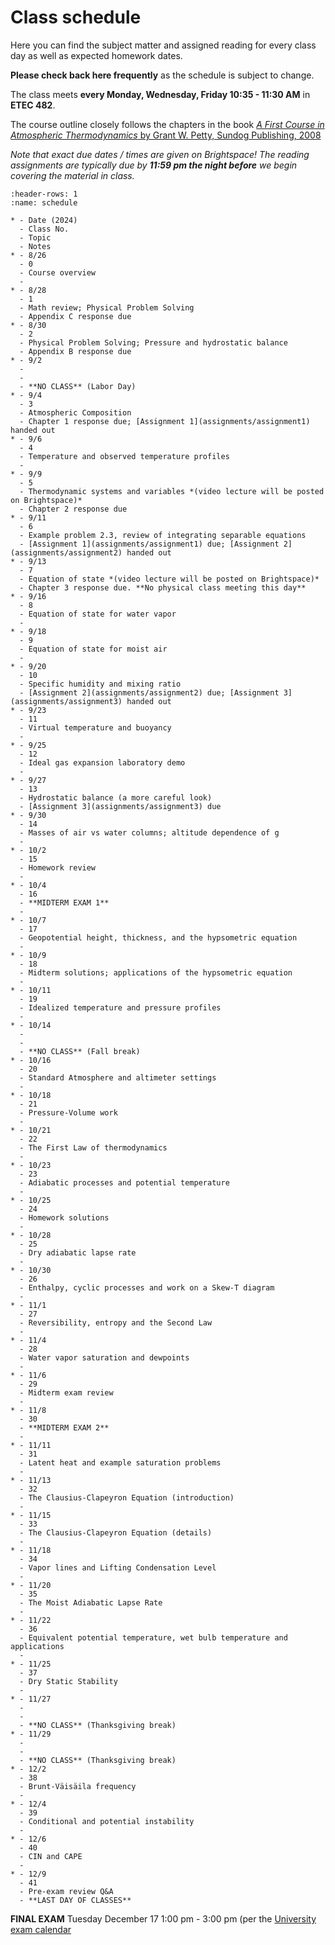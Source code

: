 # Class schedule

Here you can find the subject matter and assigned reading for every class day as well as expected homework dates.

**Please check back here frequently** as the schedule is subject to change.

The class meets **every Monday, Wednesday, Friday 10:35 - 11:30 AM** in **ETEC 482**.

The course outline closely follows the chapters in the book [_A First Course in Atmospheric Thermodynamics_ by Grant W. Petty, Sundog Publishing, 2008](https://sundogpublishingstore.myshopify.com/products/a-first-course-in-atmospheric-thermodynamics-g-w-petty)

*Note that exact due dates / times are given on Brightspace! The reading assignments are typically due by **11:59 pm the night before** we begin covering the material in class.*

```{list-table} Class schedule
:header-rows: 1
:name: schedule

* - Date (2024)
  - Class No.
  - Topic
  - Notes
* - 8/26
  - 0
  - Course overview
  -
* - 8/28
  - 1
  - Math review; Physical Problem Solving
  - Appendix C response due
* - 8/30
  - 2
  - Physical Problem Solving; Pressure and hydrostatic balance
  - Appendix B response due
* - 9/2
  - 
  - 
  - **NO CLASS** (Labor Day)
* - 9/4
  - 3
  - Atmospheric Composition
  - Chapter 1 response due; [Assignment 1](assignments/assignment1) handed out
* - 9/6
  - 4
  - Temperature and observed temperature profiles
  - 
* - 9/9
  - 5
  - Thermodynamic systems and variables *(video lecture will be posted on Brightspace)*
  - Chapter 2 response due
* - 9/11
  - 6
  - Example problem 2.3, review of integrating separable equations
  - [Assignment 1](assignments/assignment1) due; [Assignment 2](assignments/assignment2) handed out
* - 9/13
  - 7
  - Equation of state *(video lecture will be posted on Brightspace)*
  - Chapter 3 response due. **No physical class meeting this day**
* - 9/16
  - 8
  - Equation of state for water vapor
  - 
* - 9/18
  - 9
  - Equation of state for moist air 
  -
* - 9/20
  - 10
  - Specific humidity and mixing ratio
  - [Assignment 2](assignments/assignment2) due; [Assignment 3](assignments/assignment3) handed out
* - 9/23
  - 11
  - Virtual temperature and buoyancy
  - 
* - 9/25
  - 12
  - Ideal gas expansion laboratory demo
  - 
* - 9/27
  - 13
  - Hydrostatic balance (a more careful look)
  - [Assignment 3](assignments/assignment3) due
* - 9/30
  - 14
  - Masses of air vs water columns; altitude dependence of g
  - 
* - 10/2
  - 15
  - Homework review
  -
* - 10/4
  - 16
  - **MIDTERM EXAM 1**
  -
* - 10/7
  - 17
  - Geopotential height, thickness, and the hypsometric equation
  -
* - 10/9
  - 18
  - Midterm solutions; applications of the hypsometric equation
  -
* - 10/11
  - 19
  - Idealized temperature and pressure profiles
  - 
* - 10/14
  - 
  - 
  - **NO CLASS** (Fall break)
* - 10/16
  - 20
  - Standard Atmosphere and altimeter settings
  -
* - 10/18
  - 21
  - Pressure-Volume work
  - 
* - 10/21
  - 22
  - The First Law of thermodynamics
  -
* - 10/23
  - 23
  - Adiabatic processes and potential temperature
  - 
* - 10/25
  - 24
  - Homework solutions
  - 
* - 10/28
  - 25
  - Dry adiabatic lapse rate
  -
* - 10/30
  - 26
  - Enthalpy, cyclic processes and work on a Skew-T diagram
  - 
* - 11/1
  - 27
  - Reversibility, entropy and the Second Law
  -
* - 11/4
  - 28
  - Water vapor saturation and dewpoints
  -
* - 11/6
  - 29
  - Midterm exam review
  -
* - 11/8
  - 30
  - **MIDTERM EXAM 2**
  -
* - 11/11
  - 31
  - Latent heat and example saturation problems
  -
* - 11/13
  - 32
  - The Clausius-Clapeyron Equation (introduction)
  - 
* - 11/15
  - 33
  - The Clausius-Clapeyron Equation (details)
  -
* - 11/18
  - 34
  - Vapor lines and Lifting Condensation Level
  -
* - 11/20
  - 35
  - The Moist Adiabatic Lapse Rate 
  - 
* - 11/22
  - 36
  - Equivalent potential temperature, wet bulb temperature and applications
  - 
* - 11/25
  - 37
  - Dry Static Stability
  -
* - 11/27
  - 
  - 
  - **NO CLASS** (Thanksgiving break)
* - 11/29
  - 
  - 
  - **NO CLASS** (Thanksgiving break)
* - 12/2
  - 38
  - Brunt-Väisäila frequency
  - 
* - 12/4
  - 39
  - Conditional and potential instability
  -
* - 12/6
  - 40
  - CIN and CAPE
  -
* - 12/9
  - 41
  - Pre-exam review Q&A
  - **LAST DAY OF CLASSES**
```

**FINAL EXAM** Tuesday December 17 1:00 pm - 3:00 pm (per the [University exam calendar](https://livealbany.sharepoint.com/sites/web_registrar/Shared%20Documents/Forms/AllItems.aspx?id=%2Fsites%2Fweb%5Fregistrar%2FShared%20Documents%2FFinal%20Exams%2FFall%202024%20Final%20Exam%20Schedule%20for%20Web%2Epdf&parent=%2Fsites%2Fweb%5Fregistrar%2FShared%20Documents%2FFinal%20Exams&p=true&ga=1)
